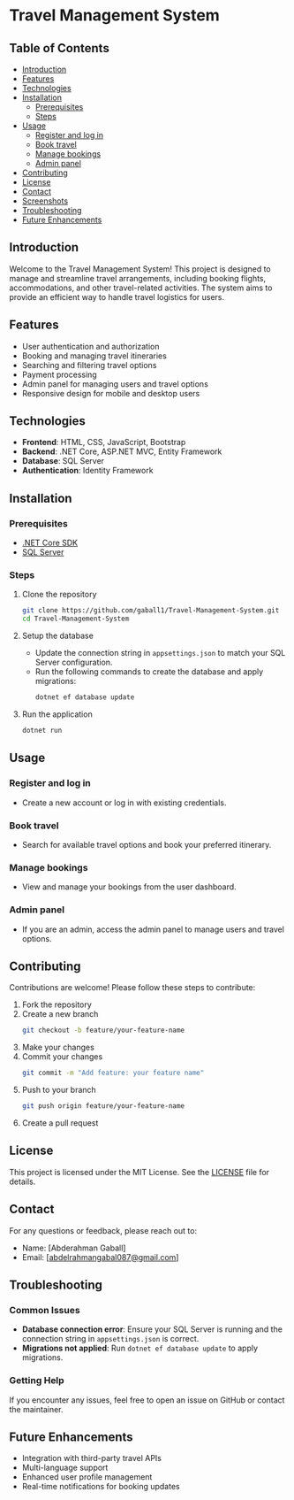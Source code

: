 # Travel Management System

## Table of Contents
- [Introduction](#introduction)
- [Features](#features)
- [Technologies](#technologies)
- [Installation](#installation)
  - [Prerequisites](#prerequisites)
  - [Steps](#steps)
- [Usage](#usage)
  - [Register and log in](#register-and-log-in)
  - [Book travel](#book-travel)
  - [Manage bookings](#manage-bookings)
  - [Admin panel](#admin-panel)
- [Contributing](#contributing)
- [License](#license)
- [Contact](#contact)
- [Screenshots](#screenshots)
- [Troubleshooting](#troubleshooting)
- [Future Enhancements](#future-enhancements)

## Introduction
Welcome to the Travel Management System! This project is designed to manage and streamline travel arrangements, including booking flights, accommodations, and other travel-related activities. The system aims to provide an efficient way to handle travel logistics for users.

## Features
- User authentication and authorization
- Booking and managing travel itineraries
- Searching and filtering travel options
- Payment processing
- Admin panel for managing users and travel options
- Responsive design for mobile and desktop users

## Technologies
- **Frontend**: HTML, CSS, JavaScript, Bootstrap
- **Backend**: .NET Core, ASP.NET MVC, Entity Framework
- **Database**: SQL Server
- **Authentication**: Identity Framework

## Installation

### Prerequisites

- [.NET Core SDK](https://dotnet.microsoft.com/download)
- [SQL Server](https://www.microsoft.com/en-us/sql-server/sql-server-downloads)

### Steps
1. Clone the repository
    ```bash
    git clone https://github.com/gaball1/Travel-Management-System.git
    cd Travel-Management-System
    ```

2. Setup the database
    - Update the connection string in `appsettings.json` to match your SQL Server configuration.
    - Run the following commands to create the database and apply migrations:
      ```bash
      dotnet ef database update
      ```

3. Run the application
    ```bash
    dotnet run
    ```

## Usage

### Register and log in
- Create a new account or log in with existing credentials.

### Book travel
- Search for available travel options and book your preferred itinerary.

### Manage bookings
- View and manage your bookings from the user dashboard.

### Admin panel
- If you are an admin, access the admin panel to manage users and travel options.

## Contributing
Contributions are welcome! Please follow these steps to contribute:

1. Fork the repository
2. Create a new branch
    ```bash
    git checkout -b feature/your-feature-name
    ```
3. Make your changes
4. Commit your changes
    ```bash
    git commit -m "Add feature: your feature name"
    ```
5. Push to your branch
    ```bash
    git push origin feature/your-feature-name
    ```
6. Create a pull request

## License
This project is licensed under the MIT License. See the [LICENSE](LICENSE) file for details.

## Contact
For any questions or feedback, please reach out to:
- Name: [Abderahman Gaball]
- Email: [abdelrahmangabal087@gmail.com]


## Troubleshooting
### Common Issues
- **Database connection error**: Ensure your SQL Server is running and the connection string in `appsettings.json` is correct.
- **Migrations not applied**: Run `dotnet ef database update` to apply migrations.

### Getting Help
If you encounter any issues, feel free to open an issue on GitHub or contact the maintainer.

## Future Enhancements
- Integration with third-party travel APIs
- Multi-language support
- Enhanced user profile management
- Real-time notifications for booking updates
